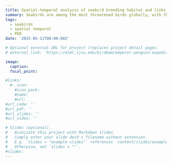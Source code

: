 ```yaml
---
title: Spatial-temporal analysis of seabird breeding habitat and links to marine-driven fluctuations 
summary: Seabirds are among the most threatened birds globally, with the loss or deterioration of coastal breeding habitats posing a severe threat. Anthropogenic disturbances substantially influence coastal ecosystems through erosion and vegetation loss, altering habitat for the wildlife species that depend on them. In addition to these disturbances, oceanographic processes may play an important role in shaping the quality of breeding habitats; however, there is limited information on how habitat conditions for burrow nesting seabirds have changed over time, and whether these changes are related to specific oceanographic or climatic factors. Over the last 30 years, populations of several burrow nesting seabird species including tufted puffin (Fratercula cirrhata) and rhinoceros auklet (Cerorhinca monocerata), which breed on offshore islands, have sharply declined along the Oregon Coast. To better understand the potential factors driving these declines, we conducted a spatiotemporal analysis of critical burrow nesting seabird breeding habitat within the Oregon Coast NWRC. Specifically, we quantified vegetative cover on 16 islands from 1992 to 2022 using a combination of empirical data, historical aerial photography (1992–2005), and aerial photography from the National Agriculture Imagery Program (2005–2022). Results showed cyclical fluctuations in vegetation cover coast-wide, which were closely related to large scale oceanographic oscillations. Specifically, vegetation cover was negatively correlated with the winter Pacific Decadal Oscillation (PDO) and positively correlated with the spring El Nino Southern Oscillation. Understanding these long-term changes in seabird breeding habitat will guide habitat restoration, invasive species removal, and other adaptive management decisions. 
tags:
  - seabirds
  - spatial temporal 
  - PDO
date: '2025-05-11T00:00:00Z'

# Optional external URL for project (replaces project detail page).
# external_link: 'https://mlml.sjsu.edu/birdmam/emperor-penguin-expedition-2022-season/'

image:
  caption: 
  focal_point: 

#links:
  #- icon:
    #icon_pack:
    #name:
    #url: 
#url_code: ''
#url_pdf: ''
#url_slides: ''
#url_video: ''

# Slides (optional).
#   Associate this project with Markdown slides.
#   Simply enter your slide deck's filename without extension.
#   E.g. `slides = "example-slides"` references `content/slides/example-slides.md`.
#   Otherwise, set `slides = ""`.
#slides:
---
```

